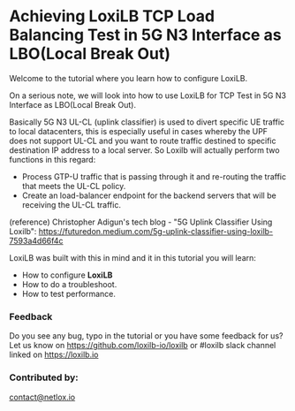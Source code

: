 #  Achieving LoxiLB TCP Load Balancing Test in 5G N3 Interface as LBO(Local Break Out)

Welcome to the tutorial where you learn how to configure LoxiLB.

On a serious note, we will look into how to use LoxiLB for TCP Test in 5G N3 Interface as LBO(Local Break Out). 

Basically 5G N3 UL-CL (uplink classifier) is used to divert specific UE traffic to local datacenters, this is especially useful in cases whereby the UPF does not support UL-CL and you want to route traffic destined to specific destination IP address to a local server. So Loxilb will actually perform two functions in this regard:

* Process GTP-U traffic that is passing through it and re-routing the traffic that meets the UL-CL policy.
* Create an load-balancer endpoint for the backend servers that will be receiving the UL-CL traffic.

(reference) Christopher Adigun's tech blog - "5G Uplink Classifier Using Loxilb": https://futuredon.medium.com/5g-uplink-classifier-using-loxilb-7593a4d66f4c

LoxiLB was built with this in mind and it in this tutorial you will learn:

* How to configure **LoxiLB**
* How to do a troubleshoot.
* How to test performance.

### Feedback

Do you see any bug, typo in the tutorial or you have some feedback for us?
Let us know on https://github.com/loxilb-io/loxilb or #loxilb slack channel linked on https://loxilb.io

### Contributed by:
contact@netlox.io

